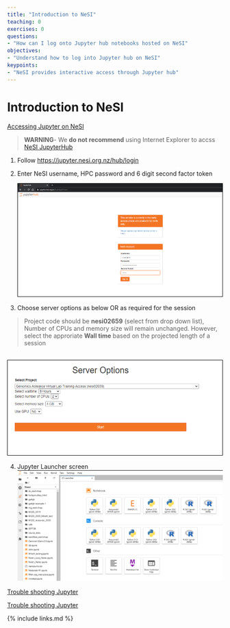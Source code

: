 ```yaml
---
title: "Introduction to NeSI"
teaching: 0
exercises: 0
questions:
- "How can I log onto Jupyter hub notebooks hosted on NeSI"
objectives:
- "Understand how to log into Jupyter hub on NeSI"
keypoints:
- "NeSI provides interactive access through Jupyter hub"
---
```


# Introduction to NeSI

[Accessing Jupyter on NeSI](https://github.com/GenomicsAotearoa/metagenomics_summer_school/tree/master/Access_NeSI_platforms/4_Access_HPC_via_Jupyterhub)

>**WARNING**- We **do not recommend** using Internet Explorer to accss [NeSI JupyterHub](https://jupyter.nesi.org.nz/hub/login)

1. Follow https://jupyter.nesi.org.nz/hub/login
2. <p>Enter NeSI username, HPC password and 6 digit second factor token<br><p align="center"><img src="https://github.com/GenomicsAotearoa/metagenomics_summer_school/blob/master/Access_NeSI_platforms/img/Login_jupyterhubNeSI.png" alt="drawing" width="700"/></p></p>
3. <p>Choose server options as below OR as required for the session
>Project code should be **nesi02659** (select from drop down list), Number of CPUs and memory size will remain unchanged. However, select the approriate **Wall time** based on the projected length of a session

<p align="center"><br><img src="https://github.com/GenomicsAotearoa/metagenomics_summer_school/blob/master/Access_NeSI_platforms/img/ServerOptions_jupyterhubNeSI.png" alt="drawing" width="700"/></p></p>

4. Jupyter Launcher screen
 <br><img src="https://github.com/GenomicsAotearoa/metagenomics_summer_school/blob/master/Access_NeSI_platforms/img/ga-vl01jupyterhunNeSI.png" alt="drawing" size="700"/>

[Trouble shooting Jupyter](https://github.com/GenomicsAotearoa/metagenomics_summer_school/tree/master/Access_NeSI_platforms/5_Jupyter_Troubleshooting)


[Trouble shooting Jupyter](https://github.com/GenomicsAotearoa/metagenomics_summer_school/tree/master/Access_NeSI_platforms/5_Jupyter_Troubleshooting)

{% include links.md %}

